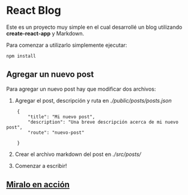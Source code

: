 # React Blog

Este es un proyecto muy simple en el cual desarrollé un blog utilizando **create-react-app** y Markdown.

Para comenzar a utilizarlo simplemente ejecutar:

`npm install`

## Agregar un nuevo post

Para agregar un nuevo post hay que modificar dos archivos:

1. Agregar el post, descripción y ruta en _./public/posts/posts.json_

```
    {
        "title": "Mi nuevo post",
        "description": "Una breve descripción acerca de mi nuevo post",
        "route": "nuevo-post"

    }
```

2. Crear el archivo markdown del post en _./src/posts/_

3. Comenzar a escribir!

## [Miralo en acción](https://react-markdown-blog.vercel.app/)

